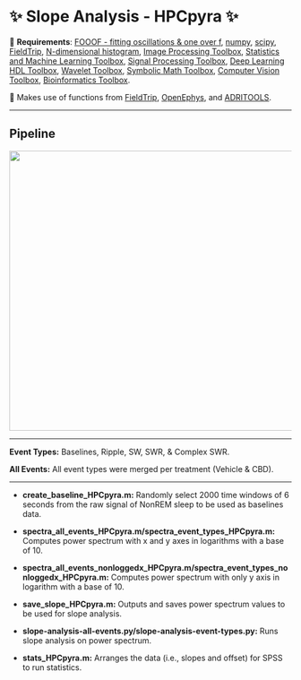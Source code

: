 # :sparkles: Slope Analysis - HPCpyra :sparkles:
:pushpin: **Requirements**: [FOOOF - fitting oscillations & one over f](https://fooof-tools.github.io/fooof/), [numpy](https://github.com/numpy/numpy), [scipy](https://github.com/scipy/scipy), [FieldTrip](https://github.com/fieldtrip/fieldtrip), [N-dimensional histogram](https://www.mathworks.com/matlabcentral/fileexchange/23897-n-dimensional-histogram), [Image Processing Toolbox](https://www.mathworks.com/products/image.html), [Statistics and Machine Learning Toolbox](https://www.mathworks.com/products/statistics.html), [Signal Processing Toolbox](https://www.mathworks.com/products/signal.html), [Deep Learning HDL Toolbox](https://www.mathworks.com/products/deep-learning-hdl.html), [Wavelet Toolbox](https://www.mathworks.com/products/wavelet.html), [Symbolic Math Toolbox](https://www.mathworks.com/products/symbolic.html), [Computer Vision Toolbox](https://www.mathworks.com/products/computer-vision.html), [Bioinformatics Toolbox](https://www.mathworks.com/products/bioinfo.html).

:pushpin: Makes use of functions from [FieldTrip](https://github.com/fieldtrip/fieldtrip), [OpenEphys](https://github.com/open-ephys/analysis-tools), and 	[ADRITOOLS](https://github.com/Aleman-Z/ADRITOOLS). 

------------------------------------
## Pipeline 
<a href="url"><img src="https://github.com/pelinozsezer/CBD/blob/main/Acute/Slope-Analysis/HPCpyra/pipeline.png" align="center" height="500" width="525" ></a>

------------------------------------

**Event Types:** Baselines, Ripple, SW, SWR, & Complex SWR.

**All Events:** All event types were merged per treatment (Vehicle & CBD).

------------------------------------

- **create_baseline_HPCpyra.m:** Randomly select 2000 time windows of 6 seconds from the raw signal of NonREM sleep to be used as baselines data.

- **spectra_all_events_HPCpyra.m/spectra_event_types_HPCpyra.m:** Computes power spectrum with x and y axes in logarithms with a base of 10.

- **spectra_all_events_nonloggedx_HPCpyra.m/spectra_event_types_nonloggedx_HPCpyra.m:** Computes power spectrum with only y axis in logarithm with a base of 10.

- **save_slope_HPCpyra.m:** Outputs and saves power spectrum values to be used for slope analysis. 

- **slope-analysis-all-events.py/slope-analysis-event-types.py:** Runs slope analysis on power spectrum.

- **stats_HPCpyra.m:** Arranges the data (i.e., slopes and offset) for SPSS to run statistics.

